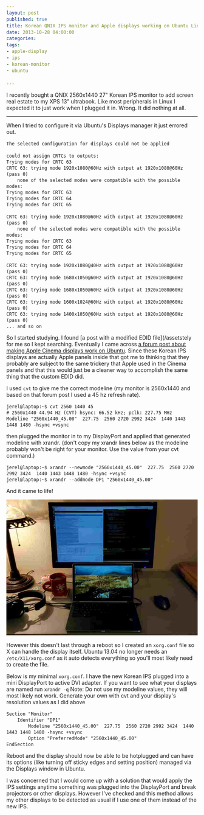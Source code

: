 ```yaml
---
layout: post
published: true
title: Korean QNIX IPS monitor and Apple displays working on Ubuntu Linux
date: 2013-10-28 04:00:00
categories:
tags:
- apple-display
- ips
- korean-monitor
- ubuntu

---
```


I recently bought a QNIX 2560x1440 27&quot; Korean IPS monitor to add screen real estate to my XPS 13&quot; ultrabook. Like most peripherals in Linux I expected it to just work when I plugged it in. Wrong. It did nothing at all.

---


When I tried to configure it via Ubuntu's Displays manager it just errored out. 

    The selected configuration for displays could not be applied

    could not assign CRTCs to outputs:
    Trying modes for CRTC 63
    CRTC 63: trying mode 1920x1080@60Hz with output at 1920x1080@60Hz (pass 0)
        none of the selected modes were compatible with the possible modes:
    Trying modes for CRTC 63
    Trying modes for CRTC 64
    Trying modes for CRTC 65

    CRTC 63: trying mode 1920x1080@60Hz with output at 1920x1080@60Hz (pass 0)
        none of the selected modes were compatible with the possible modes:
    Trying modes for CRTC 63
    Trying modes for CRTC 64
    Trying modes for CRTC 65

    CRTC 63: trying mode 1920x1080@40Hz with output at 1920x1080@60Hz (pass 0)
    CRTC 63: trying mode 1680x1050@60Hz with output at 1920x1080@60Hz (pass 0)
    CRTC 63: trying mode 1680x1050@60Hz with output at 1920x1080@60Hz (pass 0)
    CRTC 63: trying mode 1600x1024@60Hz with output at 1920x1080@60Hz (pass 0)
    CRTC 63: trying mode 1400x1050@60Hz with output at 1920x1080@60Hz (pass 0)
    ... and so on

So I started studying. I found [a post with a modified EDID file](/assetstely for me so I kept searching. Eventually I came across [a forum post about making Apple Cinema displays work on Ubuntu](http://ubuntuforums.org/showthread.php?t=1808585&page=2). Since these Korean IPS displays are actually Apple panels inside that got me to thinking that they probably are subject to the same trickery that Apple used in the Cinema panels and that this would just be a cleaner way to accomplish the same thing that the custom EDID did.

I used `cvt` to give me the correct modeline (my monitor is 2560x1440 and based on that forum post I used a 45 hz refresh rate).

    jerel@laptop:~$ cvt 2560 1440 45
    # 2560x1440 44.94 Hz (CVT) hsync: 66.52 kHz; pclk: 227.75 MHz
    Modeline "2560x1440_45.00"  227.75  2560 2720 2992 3424  1440 1443 1448 1480 -hsync +vsync

then plugged the monitor in to my DisplayPort and applied that generated modeline with xrandr. (don't copy my xrandr lines below as the modeline probably won't be right for your monitor. Use the value from your cvt command.)

    jerel@laptop:~$ xrandr --newmode "2560x1440_45.00"  227.75  2560 2720 2992 3424  1440 1443 1448 1480 -hsync +vsync
    jerel@laptop:~$ xrandr --addmode DP1 "2560x1440_45.00"

And it came to life!

![desk.jpg](/assets/blog/desk.jpg)

However this doesn't last through a reboot so I created an `xorg.conf` file so X can handle the display itself. Ubuntu 13.04 no longer needs an `/etc/X11/xorg.conf` as it auto detects everything so you'll most likely need to create the file.

Below is my minimal `xorg.conf`. I have the new Korean IPS plugged into a mini DisplayPort to active DVI adapter. If you want to see what your displays are named run `xrandr -q` Note: Do not use my modeline values, they will most likely not work. Generate your own with cvt and your display's resolution values as I did above

    Section "Monitor"
        Identifier "DP1"
            Modeline "2560x1440_45.00"  227.75  2560 2720 2992 3424  1440 1443 1448 1480 -hsync +vsync
            Option "PreferredMode" "2560x1440_45.00"
    EndSection

Reboot and the display should now be able to be hotplugged and can have its options (like turning off sticky edges and setting position) managed via the Displays window in Ubuntu.

I was concerned that I would come up with a solution that would apply the IPS settings anytime something was plugged into the DisplayPort and break projectors or other displays. However I've checked and this method allows my other displays to be detected as usual if I use one of them instead of the new IPS.
